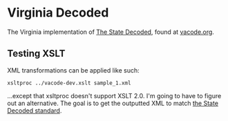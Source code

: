 # Virginia Decoded

The Virginia implementation of [The State Decoded](https://github.com/statedecoded/statedecoded/), found at [vacode.org](https://vacode.org/).

## Testing XSLT

XML transformations can be applied like such:

```
xsltproc ../vacode-dev.xslt sample_1.xml
```

...except that xsltproc doesn't support XSLT 2.0. I'm going to have to figure out an alternative. The goal is to get the outputted XML to match [the State Decoded standard](http://docs.statedecoded.com/xml-format.html).

